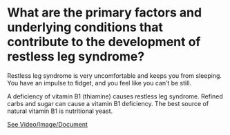 # What are the primary factors and underlying conditions that contribute to the development of restless leg syndrome?

Restless leg syndrome is very uncomfortable and keeps you from sleeping. You have an impulse to fidget, and you feel like you can’t be still. 

A deficiency of vitamin B1 (thiamine) causes restless leg syndrome. Refined carbs and sugar can cause a vitamin B1 deficiency. The best source of natural vitamin B1 is nutritional yeast. 

 [See Video/Image/Document](https://hls-player.drberg.com/asset?path=migrated-assets/what-is-restless-leg-syndrome-drberg-on-thiamine-deficiency-and-restless-leg-syndrome-connection)